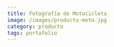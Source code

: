 ```yaml
---
title: Fotografía de Motocicleta
image: /images/producto-moto.jpg
category: producto
tags: portafolio
---
```

